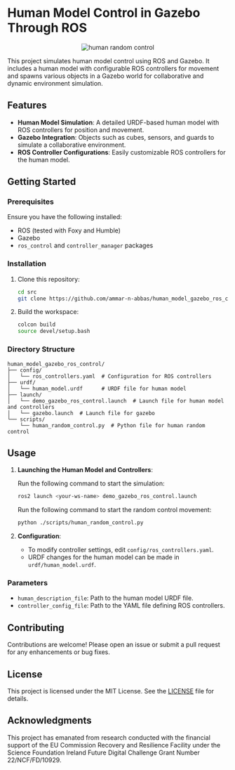 # Human Model Control in Gazebo Through ROS

<p align="center">
  <img src="https://github.com/user-attachments/assets/aa531964-0038-4228-a950-e03b27624a87" alt="human random control">
</p>

This project simulates human model control using ROS and Gazebo. It includes a human model with configurable ROS controllers for movement and spawns various objects in a Gazebo world for collaborative and dynamic environment simulation.

## Features

- **Human Model Simulation**: A detailed URDF-based human model with ROS controllers for position and movement.
- **Gazebo Integration**: Objects such as cubes, sensors, and guards to simulate a collaborative environment.
- **ROS Controller Configurations**: Easily customizable ROS controllers for the human model.

## Getting Started

### Prerequisites

Ensure you have the following installed:

- ROS (tested with Foxy and Humble)
- Gazebo
- `ros_control` and `controller_manager` packages

### Installation

1. Clone this repository:
   ```bash
   cd src
   git clone https://github.com/ammar-n-abbas/human_model_gazebo_ros_control
   ```

2. Build the workspace:
   ```bash
   colcon build
   source devel/setup.bash
   ```

### Directory Structure

```
human_model_gazebo_ros_control/
├── config/
│   └── ros_controllers.yaml  # Configuration for ROS controllers
├── urdf/
│   └── human_model.urdf      # URDF file for human model
├── launch/
│   └── demo_gazebo_ros_control.launch  # Launch file for human model and controllers
│   └── gazebo.launch  # Launch file for gazebo
└── scripts/
    └── human_random_control.py  # Python file for human random control
```

## Usage

1. **Launching the Human Model and Controllers**:

   Run the following command to start the simulation:
   ```bash
   ros2 launch <your-ws-name> demo_gazebo_ros_control.launch
   ```

   Run the following command to start the random control movement:
   ```bash
   python ./scripts/human_random_control.py
   ```

2. **Configuration**:
   - To modify controller settings, edit `config/ros_controllers.yaml`.
   - URDF changes for the human model can be made in `urdf/human_model.urdf`.

### Parameters

- `human_description_file`: Path to the human model URDF file.
- `controller_config_file`: Path to the YAML file defining ROS controllers.

## Contributing

Contributions are welcome! Please open an issue or submit a pull request for any enhancements or bug fixes.

## License

This project is licensed under the MIT License. See the [LICENSE](LICENSE) file for details.

## Acknowledgments

This project has emanated from research conducted with the financial support of the EU Commission Recovery and Resilience Facility under the Science Foundation Ireland Future Digital Challenge Grant Number 22/NCF/FD/10929.
